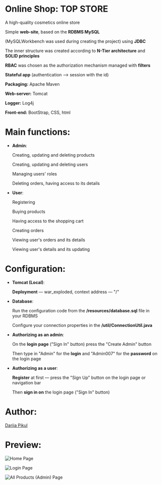 # Online Shop: TOP STORE

A high-quality cosmetics online store

Simple **web-site**, based on the **RDBMS MySQL** 

(MySQLWorkbench was used during creating the project) using **JDBC**

The inner structure was created according to **N-Tier architecture** and **SOLID principles**

**RBAC** was chosen as the authorization mechanism managed with **filters**

**Stateful app** (authentication —> session with the id)

**Packaging:** Apache Maven

**Web-server:** Tomcat

**Logger:** Log4j
 
**Front-end:** BootStrap, CSS, html

# Main functions:

- **Admin**:

  Creating, updating and deleting products
  
  Creating, updating and deleting users
  
  Managing users' roles
  
  Deleting orders, having access to its details
  
- **User**:

  Registering
  
  Buying products
  
  Having access to the shopping cart
  
  Creating orders
  
  Viewing user's orders and its details
  
  Viewing user's details and its updating
  
# Configuration:

- **Tomcat (Local)**:

  **Deployment** — war_exploded, context address — "/"

- **Database**:

  Run the configuration code from the **/resources/database.sql** file in your RDBMS

  Configure your connection properties in the **/util/ConnectionUtil.java**
  
- **Authorizing as an admin**:

  On the **login page** ("Sign In" button) press the "Create Admin" button
  
  Then type in "Admin" for the **login** and "Admin007" for the **password** on the login page

- **Authorizing as a user**:

  **Register** at first — press the "Sign Up" button on the login page or navigation bar
  
  Then **sign in on** the login page ("Sign In" button)
  
# Author:

[Dariia Pikul](https://github.com/DariiaPikul)
  
# Preview:

![Home Page](https://i.imgur.com/JjQh5KP.png)

![Login Page](https://i.imgur.com/jaPWeaJ.png)

![All Products (Admin) Page](https://i.imgur.com/HgPEuZN.png)
